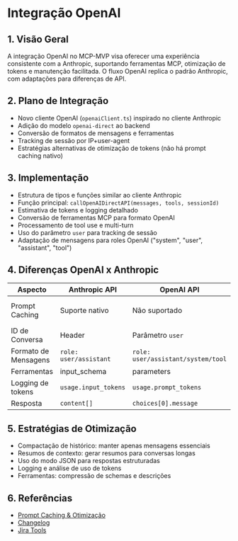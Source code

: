 # Integração OpenAI

## 1. Visão Geral

A integração OpenAI no MCP-MVP visa oferecer uma experiência consistente com a Anthropic, suportando ferramentas MCP, otimização de tokens e manutenção facilitada. O fluxo OpenAI replica o padrão Anthropic, com adaptações para diferenças de API.

## 2. Plano de Integração

- Novo cliente OpenAI (`openaiClient.ts`) inspirado no cliente Anthropic
- Adição do modelo `openai-direct` ao backend
- Conversão de formatos de mensagens e ferramentas
- Tracking de sessão por IP+user-agent
- Estratégias alternativas de otimização de tokens (não há prompt caching nativo)

## 3. Implementação

- Estrutura de tipos e funções similar ao cliente Anthropic
- Função principal: `callOpenAIDirectAPI(messages, tools, sessionId)`
- Estimativa de tokens e logging detalhado
- Conversão de ferramentas MCP para formato OpenAI
- Processamento de tool use e multi-turn
- Uso do parâmetro `user` para tracking de sessão
- Adaptação de mensagens para roles OpenAI ("system", "user", "assistant", "tool")

## 4. Diferenças OpenAI x Anthropic

| Aspecto | Anthropic API | OpenAI API | Adaptação |
|---------|---------------|------------|-----------|
| Prompt Caching | Suporte nativo | Não suportado | Otimização manual do histórico |
| ID de Conversa | Header | Parâmetro `user` | Tracking manual |
| Formato de Mensagens | `role: user/assistant` | `role: user/assistant/system/tool` | Conversão |
| Ferramentas | input_schema | parameters | Conversão |
| Logging de tokens | `usage.input_tokens` | `usage.prompt_tokens` | Normalização |
| Resposta | `content[]` | `choices[0].message` | Conversão |

## 5. Estratégias de Otimização

- Compactação de histórico: manter apenas mensagens essenciais
- Resumos de contexto: gerar resumos para conversas longas
- Uso do modo JSON para respostas estruturadas
- Logging e análise de uso de tokens
- Ferramentas: compressão de schemas e descrições

## 6. Referências

- [Prompt Caching & Otimização](./prompt-caching-e-otimizacao.md)
- [Changelog](./implementation-summary.md)
- [Jira Tools](./jira-tools.md) 